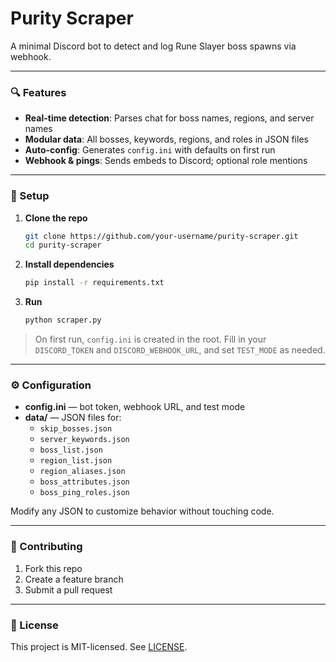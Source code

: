 # Purity Scraper

A minimal Discord bot to detect and log Rune Slayer boss spawns via webhook.

---

### 🔍 Features

- **Real-time detection**: Parses chat for boss names, regions, and server names
- **Modular data**: All bosses, keywords, regions, and roles in JSON files
- **Auto-config**: Generates `config.ini` with defaults on first run
- **Webhook & pings**: Sends embeds to Discord; optional role mentions

---

### 🚀 Setup

1. **Clone the repo**  
   ```bash
   git clone https://github.com/your-username/purity-scraper.git
   cd purity-scraper
   ```
2. **Install dependencies**  
   ```bash
   pip install -r requirements.txt
   ```
3. **Run**  
   ```bash
   python scraper.py
   ```

> On first run, `config.ini` is created in the root. Fill in your `DISCORD_TOKEN` and `DISCORD_WEBHOOK_URL`, and set `TEST_MODE` as needed.

---

### ⚙️ Configuration

- **config.ini** — bot token, webhook URL, and test mode
- **data/** — JSON files for:
  - `skip_bosses.json`
  - `server_keywords.json`
  - `boss_list.json`
  - `region_list.json`
  - `region_aliases.json`
  - `boss_attributes.json`
  - `boss_ping_roles.json`

Modify any JSON to customize behavior without touching code.

---

### 🤝 Contributing

1. Fork this repo  
2. Create a feature branch  
3. Submit a pull request

---

### 📜 License

This project is MIT-licensed. See [LICENSE](LICENSE).
